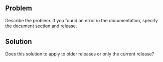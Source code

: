 ## Problem

Describe the problem. If you found an error in the documentation, specify the document section and release.

## Solution

Does this solution to apply to older releases or only the current release?
